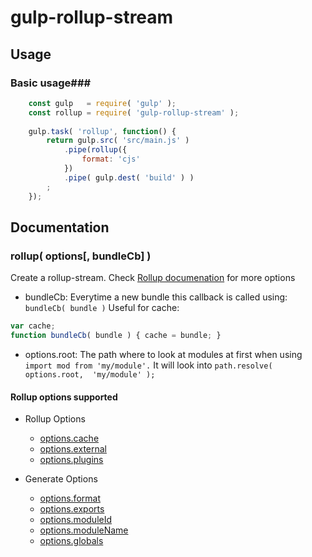 gulp-rollup-stream
====================================

Usage
------------------------------------

### Basic usage###
```js
	const gulp   = require( 'gulp' );
	const rollup = require( 'gulp-rollup-stream' );
	
	gulp.task( 'rollup', function() {
		return gulp.src( 'src/main.js' )
			.pipe(rollup({
				format: 'cjs'
			})
			.pipe( gulp.dest( 'build' ) )
		;	
	});
```


Documentation
-------------------------------------

### rollup( options[, bundleCb] ) ###
	
Create a rollup-stream. Check [Rollup documenation](https://github.com/rollup/rollup/wiki/JavaScript-API) for more options

- bundleCb: Everytime a new bundle this callback is called using: `bundleCb( bundle )`
    Useful for cache: 
```js
var cache;
function bundleCb( bundle ) { cache = bundle; }
```

- options.root: The path where to look at modules at first when using `import mod from 'my/module'.`
It will look into `path.resolve( options.root,  'my/module' );`

#### Rollup options supported ####
- Rollup Options
	- [options.cache](https://github.com/rollup/rollup/wiki/JavaScript-API#cache)
	- [options.external](https://github.com/rollup/rollup/wiki/JavaScript-API#external)
	- [options.plugins](https://github.com/rollup/rollup/wiki/JavaScript-API#plugins)

- Generate Options
	- [options.format](https://github.com/rollup/rollup/wiki/JavaScript-API#format)
	- [options.exports](https://github.com/rollup/rollup/wiki/JavaScript-API#exports)
	- [options.moduleId](https://github.com/rollup/rollup/wiki/JavaScript-API#moduleid)
	- [options.moduleName](https://github.com/rollup/rollup/wiki/JavaScript-API#modulename)
	- [options.globals](https://github.com/rollup/rollup/wiki/JavaScript-API#globals)

		
	

